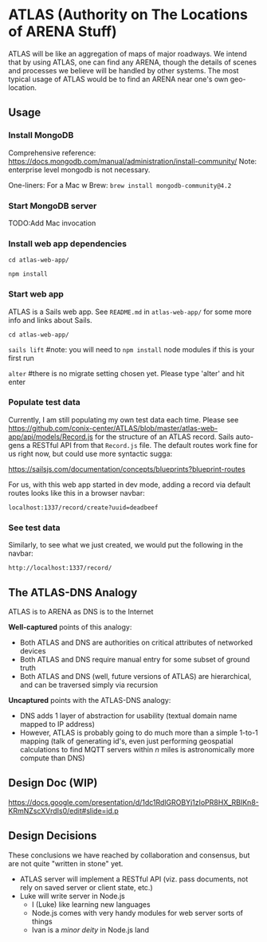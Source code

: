 # ATLAS (Authority on The Locations of ARENA Stuff)
ATLAS will be like an aggregation of maps of major roadways. We intend that by using ATLAS, one can find any ARENA, though the details of scenes and processes we believe will be handled by other systems. The most typical usage of ATLAS would be to find an ARENA near one's own geo-location.

## Usage

### Install MongoDB

Comprehensive reference:
https://docs.mongodb.com/manual/administration/install-community/
Note: enterprise level mongodb is not necessary.

One-liners:
For a Mac w Brew:
`brew install mongodb-community@4.2`

### Start MongoDB server

TODO:Add Mac invocation

### Install web app dependencies

`cd atlas-web-app/`

`npm install`

### Start web app

ATLAS is a Sails web app. See `README.md` in `atlas-web-app/` for some more info and links about Sails.

`cd atlas-web-app/`

`sails lift` #note: you will need to `npm install` node modules if this is your first run

`alter` #there is no migrate setting chosen yet. Please type 'alter' and hit enter

### Populate test data
Currently, I am still populating my own test data each time. Please see https://github.com/conix-center/ATLAS/blob/master/atlas-web-app/api/models/Record.js for the structure of an ATLAS record. Sails auto-gens a RESTful API from that `Record.js` file. The default routes work fine for us right now, but could use more syntactic sugga:

https://sailsjs.com/documentation/concepts/blueprints?blueprint-routes

For us, with this web app started in dev mode, adding a record via default routes looks like this in a browser navbar:

`localhost:1337/record/create?uuid=deadbeef`

### See test data
Similarly, to see what we just created, we would put the following in the navbar:

`http://localhost:1337/record/`

## The ATLAS-DNS Analogy
ATLAS is to ARENA as DNS is to the Internet

**Well-captured** points of this analogy:
- Both ATLAS and DNS are authorities on critical attributes of networked devices
- Both ATLAS and DNS require manual entry for some subset of ground truth
- Both ATLAS and DNS (well, future versions of ATLAS) are hierarchical, and can be traversed simply via recursion

**Uncaptured** points with the ATLAS-DNS analogy:
- DNS adds 1 layer of abstraction for usability (textual domain name mapped to IP address)
- However, ATLAS is probably going to do much more than a simple 1-to-1 mapping (talk of generating id's, even just performing geospatial calculations to find MQTT servers within *n* miles is astronomically more compute than DNS)

## Design Doc (WIP)
https://docs.google.com/presentation/d/1dc1RdlGROBYj1zIoPR8HX_RBIKn8-KRmNZscXVrdIs0/edit#slide=id.p

## Design Decisions
These conclusions we have reached by collaboration and consensus, but are not quite "written in stone" yet.
- ATLAS server will implement a RESTful API (viz. pass documents, not rely on saved server or client state, etc.)
- Luke will write server in Node.js
  - I (Luke) like learning new languages
  - Node.js comes with very handy modules for web server sorts of things
  - Ivan is a *minor deity* in Node.js land

